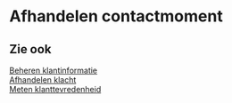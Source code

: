 # Afhandelen contactmoment

## Zie ook

[Beheren klantinformatie](../beheren-klantinformatie/)  
[Afhandelen klacht](../afhandelen-klacht/)  
[Meten klanttevredenheid](../meten-klanttevredenheid/)
